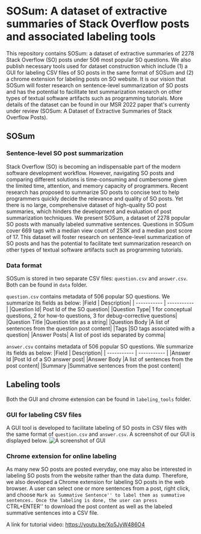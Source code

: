 
# SOSum: A dataset of extractive summaries of Stack Overflow posts and associated labeling tools

This repository contains SOSum: a dataset of extractive summaries of 2278 Stack Overflow (SO) posts under 506 most popular SO questions. We also publish necessary tools used for dataset construction which include (1) a GUI for labeling CSV files of SO posts in the same format of SOSum and (2) a chrome extension for labeling posts on SO website. It is our vision that SOSum will foster research on sentence-level summarization of SO posts and has the potential to facilitate text summarization research on other types of textual software artifacts such as programming tutorials. More details of the dataset can be found in our MSR 2022 paper that's currenty under review (SOSum: A Dataset of Extractive Summaries of Stack Overflow Posts).

## SOSum 
### Sentence-level SO post summarization
Stack Overflow (SO) is becoming an indispensable part of the modern software development workflow. However, navigating SO posts and comparing different solutions is time-consuming and cumbersome given the limited time, attention, and memory capacity of programmers. Recent research has proposed to summarize SO posts to concise text to help programmers quickly decide the relevance and quality of SO posts. Yet there is no large, comprehensive dataset of high-quality SO post summaries, which hinders the development and evaluation of post summarization techniques. We present SOSum, a dataset of 2278 popular SO posts with manually labeled summative sentences. Questions in SOSum cover 669 tags with a median view count of 253K and a median post score of 17. This dataset will foster research on sentence-level summarization of SO posts and has the potential to facilitate text summarization research on other types of textual software artifacts such as programming tutorials.

### Data format
SOSum is stored in two separate CSV files: `question.csv` and `answer.csv`. Both can be found in `data` folder.

`question.csv` contains metadata of 506 popular SO questions. We summarize its fields as below:
|Field | Description|
| ----------- | ----------- |
|Question Id| Post Id of the SO question|
|Question Type| 1 for conceptual questions, 2 for how-to questions, 3 for debug-corrective questions|
|Question Title |Question title as a string|
|Question Body |A list of sentences from the question post content|
|Tags |SO tags associated with a question|
|Answer Posts| A list of post ids separated by comma|

`answer.csv` contains metadata of 506 popular SO questions. We summarize its fields as below:
|Field | Description|
| ----------- | ----------- |
|Answer Id |Post Id of a SO answer post|
|Answer Body |A list of sentences from the post content|
|Summary |Summative sentences from the post content|

## Labeling tools
Both the GUI and chrome extension can be found in `labeling_tools` folder.
### GUI for labeling CSV files
A GUI tool is developed to facilitate labeling of SO posts in CSV files with the same format of `question.csv` and `answer.csv`. A screenshot of our GUI is displayed below.
![A screenshot of GUI](https://github.com/BonanKou/SOSum-A-Dataset-of-Extractive-Summaries-of-Stack-Overflow-Posts-and-labeling-tools/blob/main/screenshot_wide.png)

### Chrome extension for online labeling
As many new SO posts are posted everyday, one may also be interested in labeling SO posts from the website rather than the data dump. Therefore, we also developed a Chrome extension for labeling SO posts in the web browser. A user can select one or more sentences from a post, right click, and choose ``Mark as Summative Sentence'' to label them as summative sentences. Once the labeling is done, the user can press ``CTRL+ENTER'' to download the post content as well as the labeled summative sentences into a CSV file.

A link for tutorial video: https://youtu.be/Xo5JyW486O4


